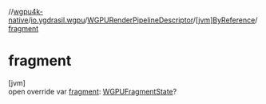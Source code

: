 //[wgpu4k-native](../../../../index.md)/[io.ygdrasil.wgpu](../../index.md)/[WGPURenderPipelineDescriptor](../index.md)/[[jvm]ByReference](index.md)/[fragment](fragment.md)

# fragment

[jvm]\
open override var [fragment](fragment.md): [WGPUFragmentState](../../-w-g-p-u-fragment-state/index.md)?